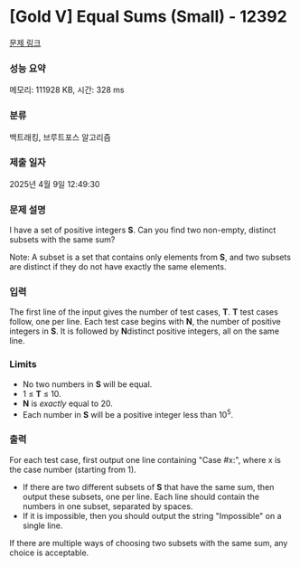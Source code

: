 # [Gold V] Equal Sums (Small) - 12392 

[문제 링크](https://www.acmicpc.net/problem/12392) 

### 성능 요약

메모리: 111928 KB, 시간: 328 ms

### 분류

백트래킹, 브루트포스 알고리즘

### 제출 일자

2025년 4월 9일 12:49:30

### 문제 설명

<p>I have a set of positive integers <strong>S</strong>. Can you find two non-empty, distinct subsets with the same sum? </p>

<p>Note: A subset is a set that contains only elements from <strong>S</strong>, and two subsets are distinct if they do not have exactly the same elements.</p>

### 입력 

 <p>The first line of the input gives the number of test cases, <strong>T</strong>. <strong>T</strong> test cases follow, one per line. Each test case begins with <strong>N</strong>, the number of positive integers in <strong>S</strong>. It is followed by <strong>N</strong>distinct positive integers, all on the same line.</p>

<h3>Limits</h3>

<ul>
	<li>No two numbers in <strong>S</strong> will be equal.</li>
	<li>1 ≤ <strong>T</strong> ≤ 10.</li>
	<li><strong>N</strong> is <em>exactly</em> equal to 20.</li>
	<li>Each number in <strong>S</strong> will be a positive integer less than 10<sup>5</sup>.</li>
</ul>

### 출력 

 <p>For each test case, first output one line containing "Case #x:", where x is the case number (starting from 1).</p>

<ul>
	<li>If there are two different subsets of <strong>S</strong> that have the same sum, then output these subsets, one per line. Each line should contain the numbers in one subset, separated by spaces.</li>
	<li>If it is impossible, then you should output the string "Impossible" on a single line.</li>
</ul>

<p>If there are multiple ways of choosing two subsets with the same sum, any choice is acceptable.</p>

<p> </p>

<div> </div>

